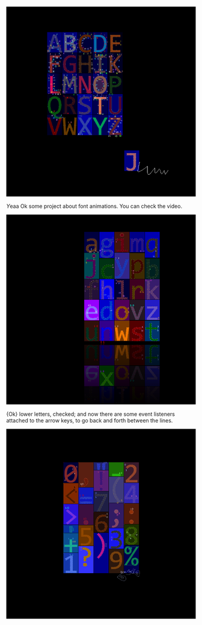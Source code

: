 ![Mont](pix/Mont.png)

*Y*eaa Ok some project about font animations. You can check the video.

![Mont2](pix/Mont2.png)

{Ok} lower letters, checked; and now there are some event listeners attached to the arrow keys, to go back and forth between the lines.

![Mont3](pix/Mont3.png)
